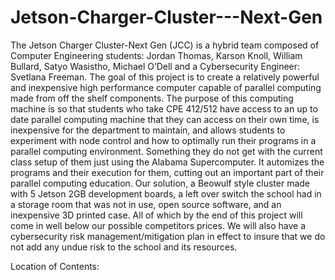 # Jetson-Charger-Cluster---Next-Gen

The Jetson Charger Cluster-Next Gen (JCC) is a hybrid team composed of Computer Engineering students: Jordan Thomas, Karson Knoll, William Bullard, Satyo Wasistho,
Michael O’Dell and a Cybersecurity Engineer: Svetlana Freeman. The goal of this project is to create a relatively powerful and inexpensive high performance computer
capable of parallel computing made from off the shelf components. The purpose of this computing machine is so that students who take CPE 412/512 have access to an up to
date parallel computing machine that they can access on their own time, is inexpensive for the department to maintain, and allows students to experiment with node 
control and how to optimally run their programs in a parallel computing environment. Something they do not get with the current class setup of them just using the 
Alabama Supercomputer. It automizes the programs and their execution for them, cutting out an important part of their parallel computing education. Our solution, a 
Beowulf style cluster made with 5 Jetson 2GB development boards, a left over switch the school had in a storage room that was not in use, open source software, and an 
inexpensive 3D printed case. All of which by the end of this project will come in well below our possible competitors prices. We will also have a cybersecurity risk 
management/mitigation plan in effect to insure that we do not add any undue risk to the school and its resources.

Location of Contents:








